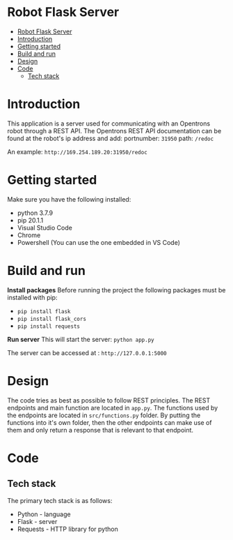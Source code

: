 # Robot Flask Server

<!-- TOC -->

- [Robot Flask Server](#robot-flask-server)
- [Introduction](#introduction)
- [Getting started](#getting-started)
- [Build and run](#build-and-run)
- [Design](#design)
- [Code](#code)
  - [Tech stack](#tech-stack)

<!-- /TOC -->
<!-- /TOC -->

# Introduction
This application is a server used for communicating with an Opentrons robot through a REST API. The Opentrons REST API documentation can be found at the robot's ip address and add:
portnumber: `31950`
path: `/redoc`

An example: `http://169.254.189.20:31950/redoc`
# Getting started

Make sure you have the following installed:

- python 3.7.9
- pip 20.1.1
- Visual Studio Code
- Chrome
- Powershell (You can use the one embedded in VS Code)

# Build and run

**Install packages**
Before running the project the following packages must be installed with pip:
- `pip install flask`
- `pip install flask_cors`
- `pip install requests`

**Run server**
This will start the server:
`python app.py`

The server can be accessed at : `http://127.0.0.1:5000` 

# Design

The code tries as best as possible to follow REST principles. 
The REST endpoints and main function are located in `app.py`.
The functions used by the endpoints are located in `src/functions.py` folder.
By putting the functions into it's own folder, then the other endpoints can make
use of them and only return a response that is relevant to that endpoint.

# Code

## Tech stack

The primary tech stack is as follows:

- Python - language
- Flask - server
- Requests - HTTP library for python